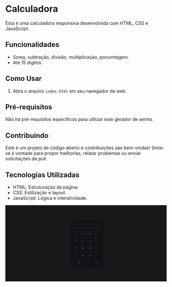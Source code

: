 # Calculadora 

Esta é uma calculadora responsiva desenvolvida com HTML, CSS e JavaScript.

## Funcionalidades

- Soma, subtração, divisão, multiplicação, porcentagem.
- Ate 15 digitos.

## Como Usar

1. Abra o arquivo `index.html` em seu navegador da web.

## Pré-requisitos

Não há pré-requisitos específicos para utilizar este gerador de senha.

## Contribuindo

Este é um projeto de código aberto e contribuições são bem-vindas! Sinta-se à vontade para propor melhorias, relatar problemas ou enviar solicitações de pull.

## Tecnologias Utilizadas

- HTML: Estruturação da página.
- CSS: Estilização e layout.
- JavaScript: Lógica e interatividade.

![foto](https://github.com/RhyanVictoor/Calculadora/blob/main/image.png?raw=true)
